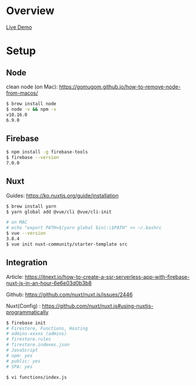 # Overview
[Live Demo](https://admins-c7f0d.firebaseapp.com/)

# Setup
## Node
clean node (on Mac): https://gomugom.github.io/how-to-remove-node-from-macos/

```bash
$ brew install node
$ node -v && npm -v
v10.16.0
6.9.0
```

## Firebase
```bash
$ npm install -g firebase-tools
$ firebase --version
7.0.0
```

## Nuxt
Guides: https://ko.nuxtjs.org/guide/installation

```bash
$ brew install yarn
$ yarn global add @vue/cli @vue/cli-init

# on MAC
# echo "export PATH=$(yarn global bin):\$PATH" >> ~/.bashrc
$ vue --version
3.8.4
$ vue init nuxt-community/starter-template src
```

## Integration
Article: https://itnext.io/how-to-create-a-ssr-serverless-app-with-firebase-nuxt-js-in-an-hour-6e6e03d0b3b8

Github:  https://github.com/nuxt/nuxt.js/issues/2446

Nuxt(Config) : https://github.com/nuxt/nuxt.js#using-nuxtjs-programmatically
```bash
$ firebase init
# Firestore, Functions, Hosting
# admins-xxxxx (admins)
# firestore.rules
# firestore.indexes.json
# JavaScript
# npm: yes
# public: yes
# SPA: yes

$ vi functions/index.js
```
